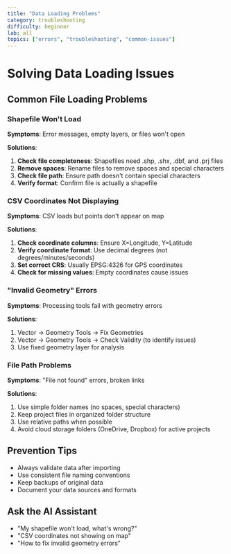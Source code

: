 ```yaml
---
title: "Data Loading Problems"
category: troubleshooting
difficulty: beginner
lab: all
topics: ["errors", "troubleshooting", "common-issues"]
---
```


# Solving Data Loading Issues

## Common File Loading Problems

### Shapefile Won't Load
**Symptoms**: Error messages, empty layers, or files won't open

**Solutions**:
1. **Check file completeness**: Shapefiles need .shp, .shx, .dbf, and .prj files
2. **Remove spaces**: Rename files to remove spaces and special characters
3. **Check file path**: Ensure path doesn't contain special characters
4. **Verify format**: Confirm file is actually a shapefile

### CSV Coordinates Not Displaying
**Symptoms**: CSV loads but points don't appear on map

**Solutions**:
1. **Check coordinate columns**: Ensure X=Longitude, Y=Latitude
2. **Verify coordinate format**: Use decimal degrees (not degrees/minutes/seconds)
3. **Set correct CRS**: Usually EPSG:4326 for GPS coordinates
4. **Check for missing values**: Empty coordinates cause issues

### "Invalid Geometry" Errors
**Symptoms**: Processing tools fail with geometry errors

**Solutions**:
1. Vector → Geometry Tools → Fix Geometries
2. Vector → Geometry Tools → Check Validity (to identify issues)
3. Use fixed geometry layer for analysis

### File Path Problems
**Symptoms**: "File not found" errors, broken links

**Solutions**:
1. Use simple folder names (no spaces, special characters)
2. Keep project files in organized folder structure
3. Use relative paths when possible
4. Avoid cloud storage folders (OneDrive, Dropbox) for active projects

## Prevention Tips
- Always validate data after importing
- Use consistent file naming conventions
- Keep backups of original data
- Document your data sources and formats

## Ask the AI Assistant
- "My shapefile won't load, what's wrong?"
- "CSV coordinates not showing on map"
- "How to fix invalid geometry errors"
